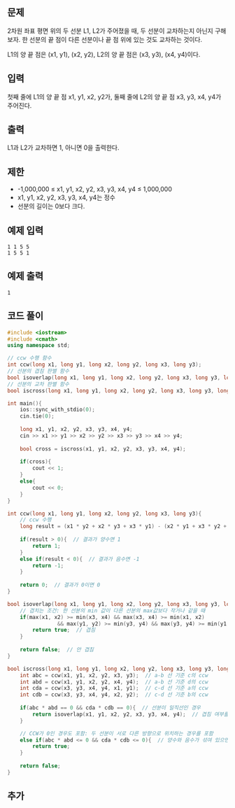 ## 문제 
2차원 좌표 평면 위의 두 선분 L1, L2가 주어졌을 때, 두 선분이 교차하는지 아닌지 구해보자. 한 선분의 끝 점이 다른 선분이나 끝 점 위에 있는 것도 교차하는 것이다.

L1의 양 끝 점은 (x1, y1), (x2, y2), L2의 양 끝 점은 (x3, y3), (x4, y4)이다.
## 입력
첫째 줄에 L1의 양 끝 점 x1, y1, x2, y2가, 둘째 줄에 L2의 양 끝 점 x3, y3, x4, y4가 주어진다.


## 출력
L1과 L2가 교차하면 1, 아니면 0을 출력한다.

## 제한
- -1,000,000 ≤ x1, y1, x2, y2, x3, y3, x4, y4 ≤ 1,000,000
- x1, y1, x2, y2, x3, y3, x4, y4는 정수
- 선분의 길이는 0보다 크다.
## 예제 입력 
```
1 1 5 5
1 5 5 1
```

## 예제 출력  
```
1
```
## 코드 풀이
```c++
#include <iostream>
#include <cmath>
using namespace std;

// ccw 수행 함수
int ccw(long x1, long y1, long x2, long y2, long x3, long y3);
// 선분의 겹침 판별 함수
bool isoverlap(long x1, long y1, long x2, long y2, long x3, long y3, long x4, long y4);
// 선분의 교차 판별 함수
bool iscross(long x1, long y1, long x2, long y2, long x3, long y3, long x4, long y4);

int main(){
    ios::sync_with_stdio(0);
    cin.tie(0);
    
    long x1, y1, x2, y2, x3, y3, x4, y4;
    cin >> x1 >> y1 >> x2 >> y2 >> x3 >> y3 >> x4 >> y4;
    
    bool cross = iscross(x1, y1, x2, y2, x3, y3, x4, y4);
    
    if(cross){
        cout << 1;
    }
    else{
        cout << 0;
    }
}

int ccw(long x1, long y1, long x2, long y2, long x3, long y3){
    // ccw 수행
    long result = (x1 * y2 + x2 * y3 + x3 * y1) - (x2 * y1 + x3 * y2 + x1 * y3);
    
    if(result > 0){  // 결과가 양수면 1
        return 1;
    }
    else if(result < 0){  // 결과가 음수면 -1
        return -1;
    }
    
    return 0;  // 결과가 0이면 0
}

bool isoverlap(long x1, long y1, long x2, long y2, long x3, long y3, long x4, long y4){
    // 겹치는 조건: 한 선분의 min 값이 다른 선분의 max값보다 작거나 같을 때
    if(max(x1, x2) >= min(x3, x4) && max(x3, x4) >= min(x1, x2)
                && max(y1, y2) >= min(y3, y4) && max(y3, y4) >= min(y1, y2)){
        return true;  // 겹침
    }
    
    return false;  // 안 겹침
}

bool iscross(long x1, long y1, long x2, long y2, long x3, long y3, long x4, long y4){
    int abc = ccw(x1, y1, x2, y2, x3, y3);  // a-b 선 기준 c의 ccw
    int abd = ccw(x1, y1, x2, y2, x4, y4);  // a-b 선 기준 d의 ccw
    int cda = ccw(x3, y3, x4, y4, x1, y1);  // c-d 선 기준 a의 ccw
    int cdb = ccw(x3, y3, x4, y4, x2, y2);  // c-d 선 기준 b의 ccw
    
    if(abc * abd == 0 && cda * cdb == 0){  // 선분이 일직선인 경우
        return isoverlap(x1, y1, x2, y2, x3, y3, x4, y4);  // 겹침 여부를 확인
    }

    // CCW가 0인 경우도 포함: 두 선분이 서로 다른 방향으로 위치하는 경우를 포함
    else if(abc * abd <= 0 && cda * cdb <= 0){  // 양수와 음수가 섞여 있으면 교차함
        return true;
    }
    
    return false;
}

```
## 추가
